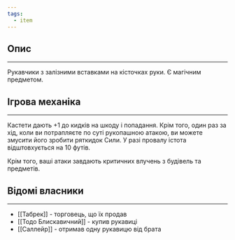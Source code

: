 ```yaml
---
tags:
  - item
---
```

## Опис
---
Рукавчики з залізними вставками на кісточках руки. Є магічним предметом.

## Ігрова механіка
---
Кастети дають +1 до кидків на шкоду і попадання. Крім того, один раз за хід, коли ви потрапляєте по суті рукопашною атакою, ви можете змусити його зробити ряткидок Сили. У разі провалу істота відштовхується на 10 футів.  

Крім того, ваші атаки завдають критичних влучень з будівель та предметів.  

## Відомі власники
---
- [[Табрек]] - торговець, що їх продав  
- [[Тодо Блискавичний]] - купив рукавиці  
- [[Саллейр]] - отримав одну рукавицю від брата  